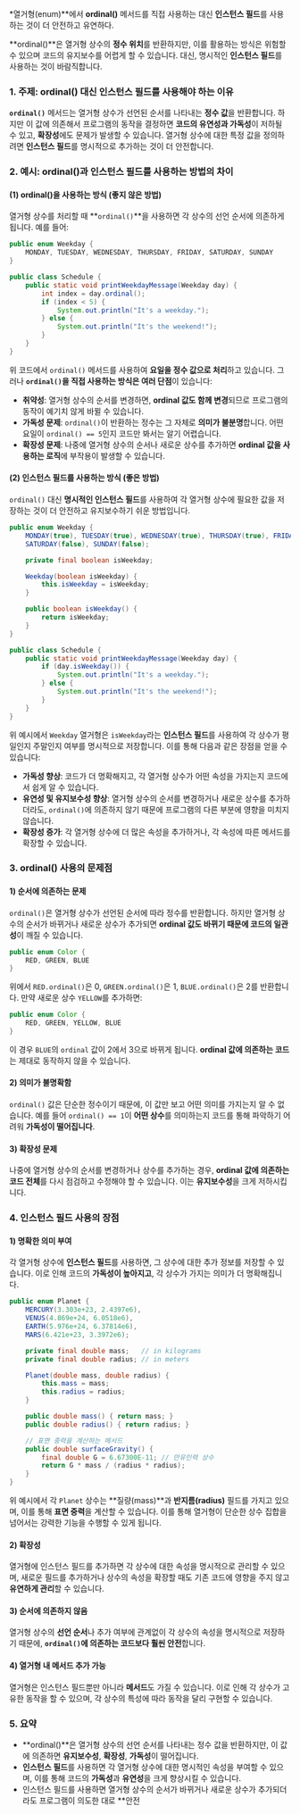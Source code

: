 
*열거형(enum)**에서 **ordinal()** 메서드를 직접 사용하는 대신 **인스턴스 필드**를 사용하는 것이 더 안전하고 유연하다.

**ordinal()**은 열거형 상수의 **정수 위치**를 반환하지만, 이를 활용하는 방식은 위험할 수 있으며 코드의 유지보수를 어렵게 할 수 있습니다. 대신, 명시적인 **인스턴스 필드**를 사용하는 것이 바람직합니다.

### 1. 주제: **ordinal() 대신 인스턴스 필드를 사용해야 하는 이유**

**`ordinal()`** 메서드는 열거형 상수가 선언된 순서를 나타내는 **정수 값**을 반환합니다. 하지만 이 값에 의존해서 프로그램의 동작을 결정하면 **코드의 유연성과 가독성**이 저하될 수 있고, **확장성**에도 문제가 발생할 수 있습니다. 열거형 상수에 대한 특정 값을 정의하려면 **인스턴스 필드**를 명시적으로 추가하는 것이 더 안전합니다.

### 2. 예시: ordinal()과 인스턴스 필드를 사용하는 방법의 차이

#### (1) **ordinal()을 사용하는 방식 (좋지 않은 방법)**

열거형 상수를 처리할 때 **`ordinal()`**을 사용하면 각 상수의 선언 순서에 의존하게 됩니다. 예를 들어:

```java
public enum Weekday {
    MONDAY, TUESDAY, WEDNESDAY, THURSDAY, FRIDAY, SATURDAY, SUNDAY
}

public class Schedule {
    public static void printWeekdayMessage(Weekday day) {
        int index = day.ordinal();
        if (index < 5) {
            System.out.println("It's a weekday.");
        } else {
            System.out.println("It's the weekend!");
        }
    }
}
```

위 코드에서 `ordinal()` 메서드를 사용하여 **요일을 정수 값으로 처리**하고 있습니다. 그러나 **`ordinal()`을 직접 사용하는 방식은 여러 단점**이 있습니다:

- **취약성**: 열거형 상수의 순서를 변경하면, **ordinal 값도 함께 변경**되므로 프로그램의 동작이 예기치 않게 바뀔 수 있습니다.
- **가독성 문제**: `ordinal()`이 반환하는 정수는 그 자체로 **의미가 불분명**합니다. 어떤 요일이 `ordinal() == 5`인지 코드만 봐서는 알기 어렵습니다.
- **확장성 문제**: 나중에 열거형 상수의 순서나 새로운 상수를 추가하면 **ordinal 값을 사용하는 로직**에 부작용이 발생할 수 있습니다.

#### (2) **인스턴스 필드를 사용하는 방식 (좋은 방법)**

`ordinal()` 대신 **명시적인 인스턴스 필드**를 사용하여 각 열거형 상수에 필요한 값을 저장하는 것이 더 안전하고 유지보수하기 쉬운 방법입니다.

```java
public enum Weekday {
    MONDAY(true), TUESDAY(true), WEDNESDAY(true), THURSDAY(true), FRIDAY(true),
    SATURDAY(false), SUNDAY(false);

    private final boolean isWeekday;

    Weekday(boolean isWeekday) {
        this.isWeekday = isWeekday;
    }

    public boolean isWeekday() {
        return isWeekday;
    }
}

public class Schedule {
    public static void printWeekdayMessage(Weekday day) {
        if (day.isWeekday()) {
            System.out.println("It's a weekday.");
        } else {
            System.out.println("It's the weekend!");
        }
    }
}
```

위 예시에서 `Weekday` 열거형은 `isWeekday`라는 **인스턴스 필드**를 사용하여 각 상수가 평일인지 주말인지 여부를 명시적으로 저장합니다. 이를 통해 다음과 같은 장점을 얻을 수 있습니다:

- **가독성 향상**: 코드가 더 명확해지고, 각 열거형 상수가 어떤 속성을 가지는지 코드에서 쉽게 알 수 있습니다.
- **유연성 및 유지보수성 향상**: 열거형 상수의 순서를 변경하거나 새로운 상수를 추가하더라도, `ordinal()`에 의존하지 않기 때문에 프로그램의 다른 부분에 영향을 미치지 않습니다.
- **확장성 증가**: 각 열거형 상수에 더 많은 속성을 추가하거나, 각 속성에 따른 메서드를 확장할 수 있습니다.

### 3. ordinal() 사용의 문제점

#### 1) **순서에 의존하는 문제**

`ordinal()`은 열거형 상수가 선언된 순서에 따라 정수를 반환합니다. 하지만 열거형 상수의 순서가 바뀌거나 새로운 상수가 추가되면 **ordinal 값도 바뀌기 때문에 코드의 일관성**이 깨질 수 있습니다.

```java
public enum Color {
    RED, GREEN, BLUE
}
```

위에서 `RED.ordinal()`은 0, `GREEN.ordinal()`은 1, `BLUE.ordinal()`은 2를 반환합니다. 만약 새로운 상수 `YELLOW`를 추가하면:

```java
public enum Color {
    RED, GREEN, YELLOW, BLUE
}
```

이 경우 `BLUE`의 `ordinal` 값이 2에서 3으로 바뀌게 됩니다. **ordinal 값에 의존하는 코드**는 제대로 동작하지 않을 수 있습니다.

#### 2) **의미가 불명확함**

`ordinal()` 값은 단순한 정수이기 때문에, 이 값만 보고 어떤 의미를 가지는지 알 수 없습니다. 예를 들어 `ordinal() == 1`이 **어떤 상수**를 의미하는지 코드를 통해 파악하기 어려워 **가독성이 떨어집니다**.

#### 3) **확장성 문제**

나중에 열거형 상수의 순서를 변경하거나 상수를 추가하는 경우, **ordinal 값에 의존하는 코드 전체**를 다시 점검하고 수정해야 할 수 있습니다. 이는 **유지보수성**을 크게 저하시킵니다.

### 4. 인스턴스 필드 사용의 장점

#### 1) **명확한 의미 부여**

각 열거형 상수에 **인스턴스 필드**를 사용하면, 그 상수에 대한 추가 정보를 저장할 수 있습니다. 이로 인해 코드의 **가독성이 높아지고**, 각 상수가 가지는 의미가 더 명확해집니다.

```java
public enum Planet {
    MERCURY(3.303e+23, 2.4397e6),
    VENUS(4.869e+24, 6.0518e6),
    EARTH(5.976e+24, 6.37814e6),
    MARS(6.421e+23, 3.3972e6);

    private final double mass;   // in kilograms
    private final double radius; // in meters

    Planet(double mass, double radius) {
        this.mass = mass;
        this.radius = radius;
    }

    public double mass() { return mass; }
    public double radius() { return radius; }

    // 표면 중력을 계산하는 메서드
    public double surfaceGravity() {
        final double G = 6.67300E-11; // 만유인력 상수
        return G * mass / (radius * radius);
    }
}
```

위 예시에서 각 `Planet` 상수는 **질량(mass)**과 **반지름(radius)** 필드를 가지고 있으며, 이를 통해 **표면 중력**을 계산할 수 있습니다. 이를 통해 열거형이 단순한 상수 집합을 넘어서는 강력한 기능을 수행할 수 있게 됩니다.

#### 2) **확장성**

열거형에 인스턴스 필드를 추가하면 각 상수에 대한 속성을 명시적으로 관리할 수 있으며, 새로운 필드를 추가하거나 상수의 속성을 확장할 때도 기존 코드에 영향을 주지 않고 **유연하게 관리**할 수 있습니다.

#### 3) **순서에 의존하지 않음**

열거형 상수의 **선언 순서**나 추가 여부에 관계없이 각 상수의 속성을 명시적으로 저장하기 때문에, **`ordinal()`에 의존하는 코드보다 훨씬 안전**합니다.

#### 4) **열거형 내 메서드 추가 가능**

열거형은 인스턴스 필드뿐만 아니라 **메서드**도 가질 수 있습니다. 이로 인해 각 상수가 고유한 동작을 할 수 있으며, 각 상수의 특성에 따라 동작을 달리 구현할 수 있습니다.

### 5. 요약

- **ordinal()**은 열거형 상수의 선언 순서를 나타내는 정수 값을 반환하지만, 이 값에 의존하면 **유지보수성**, **확장성**, **가독성**이 떨어집니다.
- **인스턴스 필드**를 사용하면 각 열거형 상수에 대한 명시적인 속성을 부여할 수 있으며, 이를 통해 코드의 **가독성**과 **유연성**을 크게 향상시킬 수 있습니다.
- 인스턴스 필드를 사용하면 열거형 상수의 순서가 바뀌거나 새로운 상수가 추가되더라도 프로그램이 의도한 대로 **안전